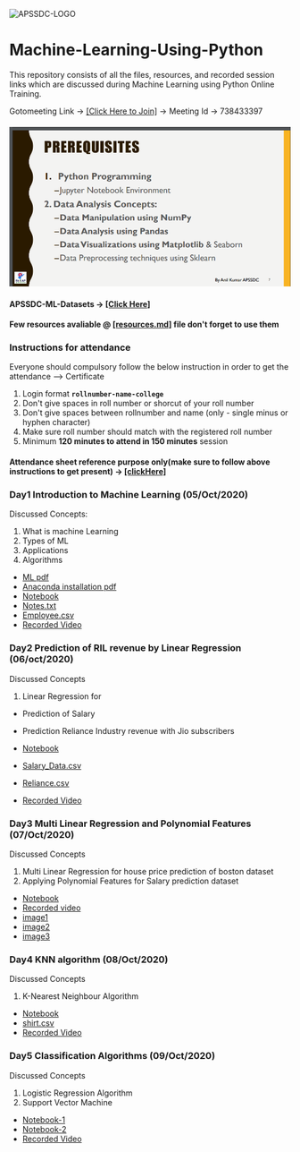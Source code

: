 ![APSSDC-LOGO](https://drive.google.com/uc?export=download&id=15AKQ6_-BixW4K6mL6RPphF5EKXqYF2zj)
# Machine-Learning-Using-Python

This repository consists of all the files, resources, and recorded session links which are discussed during Machine Learning using Python Online Training.
<!---
#### Check your details here same will applicable on certificates if your details are missing update in last column  → [[GSheet]]()

#### Gotomeeting Link → [[Click Here to Join]](meetingLink) → Meeting Id → 
--->

Gotomeeting Link → [[Click Here to Join]](https://global.gotomeeting.com/join/738433397) → Meeting Id → 738433397

#### ![prerequisite](Prerequisite.png)

#### APSSDC-ML-Datasets → [[Click Here]](https://github.com/AP-State-Skill-Development-Corporation/Datasets)

#### Few resources avaliable @ [[resources.md]](resources.md) file don't forget to use them

### Instructions for attendance

Everyone should compulsory follow the below instruction in order to get the attendance --> Certificate

1. Login format **`rollnumber-name-college`**
2. Don't give spaces in roll number or shorcut of your roll number
3. Don't give spaces between rollnumber and name (only - single minus or hyphen character)
4. Make sure roll number should match with the registered roll number
5. Minimum **120 minutes to attend in 150 minutes** session

#### Attendance sheet reference purpose only(make sure to follow above instructions to get present) → [[clickHere]](https://docs.google.com/spreadsheets/d/1YaaLzqz2ToxTK4ahioHIJ-Y4QrGXNxfvAkKv8xRmDJE/edit?usp=sharing)

<!-----
#### Your details printed on Certificates verify once → [[clickHere]](https://docs.google.com/spreadsheets/d/1KhUGwyc6ezrZ1hswLzTu67EVwohwW07omVNAtEWyk9M/edit?usp=sharing)
******************************
Reference purpose follow this below things

1. Commit message format
- For content updation -- Added dayNo discussed content
-For Readme.md file updation --  Updated dayNo content
-For resources.md file updation --  Updated resourceName

2.README.md content

DayNo SampleLessonName (Date)

Discussed Concepts:
1. Topic-1
2. Topic-2

[[DayNo_Notebook_Link]]()
[[DayNo_Recorded_Video_Link]]()
*************************
--->


### Day1 Introduction to Machine Learning (05/Oct/2020)

Discussed Concepts:
1. What is machine Learning
2. Types of ML
3. Applications
4. Algorithms  

* [ML pdf ](Day-1/MachineLearningwithPython.pdf)
* [Anaconda installation pdf](Day-1/AnacondaInstallation.pdf)
* [Notebook](Day-1/Day1_05oct2020.ipynb)
* [Notes.txt](Day-1/notes.txt)
* [Employee.csv](Day-1/employee.csv)
* [Recorded Video](https://transcripts.gotomeeting.com/#/s/c4789efb0ddc194d67defa8470d972d9ad2c49861d8f4725d5fa9e39fa262b77)



### Day2 Prediction of RIL revenue by Linear Regression (06/oct/2020)

Discussed Concepts
1. Linear Regression for
* Prediction of Salary
* Prediction Reliance Industry revenue with Jio subscribers

* [Notebook](Day-2/Day2_06oct2020.ipynb)
* [Salary_Data.csv](https://raw.githubusercontent.com/AP-State-Skill-Development-Corporation/Datasets/master/Regression/Salary_Data.csv)
* [Reliance.csv](Day-2/reliance.csv)
* [Recorded Video](https://transcripts.gotomeeting.com/#/s/24110ef9b6d63482f3306a2dad9a379c25919fa5b9e011935de31a2d115aeed6)


### Day3 Multi Linear Regression and Polynomial Features (07/Oct/2020)

Discussed Concepts
1. Multi Linear Regression for house price prediction of boston dataset
2. Applying Polynomial Features for Salary prediction dataset

* [Notebook](Day-3/Day3_07Oct2020.ipynb)
* [Recorded  video](https://transcripts.gotomeeting.com/#/s/ab3174e155fef00041fd870c17978dda12e9bed90d51e347a3cc70610ca8804f)
* [image1](Day-3/6_1_line.png)
* [image2](Day-3/6_2_linePoly.png)
* [image3](Day-3/mlconcepts_image5.png)


### Day4 KNN algorithm (08/Oct/2020)

Discussed Concepts
1. K-Nearest Neighbour Algorithm

* [Notebook](Day-4/Day4_08Oct2020.ipynb)
* [shirt.csv](https://raw.githubusercontent.com/AP-State-Skill-Development-Corporation/Datasets/master/Classification/shirt.csv)
* [Recorded Video](https://transcripts.gotomeeting.com/#/s/8fa3d184c1d6faa5a6e98ddc3dd4e310cae2a6b60f239d621d77694b3ed2b56b)


### Day5 Classification Algorithms (09/Oct/2020)

Discussed Concepts
1. Logistic Regression Algorithm
2. Support Vector Machine

* [Notebook-1](Day-5/Day5_1_09Oct2020.ipynb)
* [Notebook-2](Day-5/Day5_2_09Oct2020.ipynb)
* [Recorded Video](https://transcripts.gotomeeting.com/#/s/b415b1675b720e6efb81cb00418db3f95839aa050f50a290236d2973595c4098)

<!-----
### Day6 Decision Tree Algorithms (21/sep/2020)

Discussed Concepts
1. Decision Tree classifier and Regressor Algorithm

* [Notebook](Day-6/Day6_21sep2020.ipynb)
* [headbrain.csv](https://raw.githubusercontent.com/AP-State-Skill-Development-Corporation/Datasets/master/Regression/headbrain.csv)
* [Recorded Video](https://transcripts.gotomeeting.com/#/s/3845c01439bceda4dfc46bc8a401f197d32b7d902dbdfb8e301a161b187ff293)


### Day7 Random Forest Algorithms (22/sep/2020)

Discussed Concepts
1. Random Forest Algorithm

* [Notebook](Day-7/Day7_22sep2020.ipynb)
* [Recorded Video](https://transcripts.gotomeeting.com/#/s/f2b384ca6d038d150596828bb75eb0414dad29fe75b9d3d9f7c6e56c1d7e6d7e)



### Day8 Unsupervised Learning (23/sep/2020)

Discussed Concepts
1. K-Means Algorithm

* [Notebook](Day-8/Day8_23sep2020.ipynb)
* [Recorded Video](https://transcripts.gotomeeting.com/#/s/ebca0ec8b25b563b2b965e4edf2315ddbff29aaa24436cb5b06439f8e7a8de74)


### Day9 Principal Component Analysis (24/sep/2020)

Discussed Concepts
1. Principal Component Analysis
2. LabelEncoder,OneHotEncoder,get_dummies
3. Saving model to pickle file
4. connecting ML model with Flask application

* [Notebook](Day-9/Day9_24sep2020.ipynb)
* [Notebook2](Day-9/Day9_24sep2020Notebook2.ipynb)
* [fruitModel.pkl](Day-9/fruitModel.pkl)
* [Fruits_dataset](https://raw.githubusercontent.com/AP-State-Skill-Development-Corporation/Datasets/master/Classification/fruit_data_with_colours.csv)
* [Recorded Video](https://transcripts.gotomeeting.com/#/s/eaf178502f10ee01ab2668f921d357f8f7abbfd971ede53ce6d3d4c499b679a1)
--->